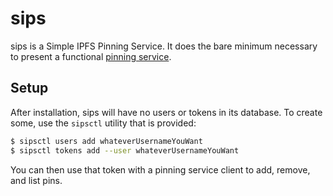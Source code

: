 sips
====

sips is a Simple IPFS Pinning Service. It does the bare minimum necessary to present a functional [pinning service][pinning-service-api].

Setup
-----

After installation, sips will have no users or tokens in its database. To create some, use the `sipsctl` utility that is provided:

```bash
$ sipsctl users add whateverUsernameYouWant
$ sipsctl tokens add --user whateverUsernameYouWant
```

You can then use that token with a pinning service client to add, remove, and list pins.

[pinning-service-api]: https://ipfs.github.io/pinning-services-api-spec/
